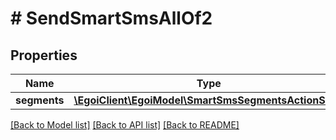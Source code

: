 # # SendSmartSmsAllOf2

## Properties

Name | Type | Description | Notes
------------ | ------------- | ------------- | -------------
**segments** | [**\EgoiClient\EgoiModel\SmartSmsSegmentsActionSend**](SmartSmsSegmentsActionSend.md) |  | [optional] 

[[Back to Model list]](../../README.md#documentation-for-models) [[Back to API list]](../../README.md#documentation-for-api-endpoints) [[Back to README]](../../README.md)


